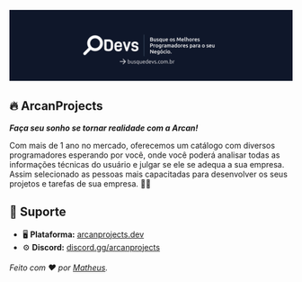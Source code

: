 ![](https://github.com/ArcanProjects/.github/blob/main/banner.png)

## 🔥 ArcanProjects
_**Faça seu sonho se tornar realidade com a Arcan!**_

Com mais de 1 ano no mercado, oferecemos um catálogo com diversos programadores esperando por você, onde você poderá analisar todas as informações técnicas do usuário e julgar se ele se adequa a sua empresa. Assim selecionado as pessoas mais capacitadas para desenvolver os seus projetos e tarefas de sua empresa. 👨‍💻

## 📌 Suporte
- 🖥️ **Plataforma:** [arcanprojects.dev](https://arcanprojects.dev)
- ⚙ **Discord:** [discord.gg/arcanprojects](https://discord.gg/Bdtjh4en4K)

###### Feito com ❤ por [Matheus](https://twitter.com/naflyyyy).
